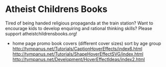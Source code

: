 # Atheist Childrens Books

Tired of being handed religious propaganda at the train station? 
Want to encourage kids to develop enquiring and rational thinking skills?
Please support atheistchildrensbooks.org!


- home page
promo book covers (different cover sizes)
sort by age group
http://tympanus.net/Tutorials/CaptionHoverEffects/index6.html
http://tympanus.net/Tutorials/ShapeHoverEffectSVG/index.html
http://tympanus.net/Development/HoverEffectIdeas/index2.html